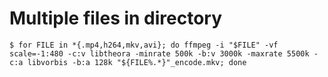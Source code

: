 # Multiple files in directory
```shell
$ for FILE in *{.mp4,h264,mkv,avi}; do ffmpeg -i "$FILE" -vf scale=-1:480 -c:v libtheora -minrate 500k -b:v 3000k -maxrate 5500k -c:a libvorbis -b:a 128k "${FILE%.*}"_encode.mkv; done
```
